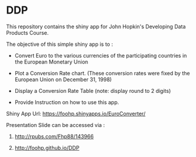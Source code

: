 # DDP
This repository contains the shiny app for John Hopkin's Developing Data Products Course. 

The objective of this simple shiny app is to :

- Convert Euro to the various currencies of the participating 
countries in the European Monetary Union

- Plot a Conversion Rate chart. (These conversion rates were fixed by the European Union on December 31, 1998)

- Display a Conversion Rate Table (note: display round to 2 digits)

- Provide Instruction on how to use this app.

Shiny App Url: <https://foohp.shinyapps.io/EuroConverter/>

Presentation Slide can be accessed via :

1. <http://rpubs.com/Fhp88/143966>

2. <http://foohp.github.io/DDP>
